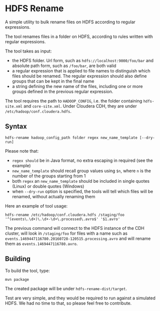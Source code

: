 # HDFS Rename
A simple utility to bulk rename files on HDFS according to regular expressions.

The tool renames files in a folder on HDFS, according to rules written with regular expressions.

The tool takes as input:
*  the HDFS folder. Url form, such as `hdfs://localhost:9000/foo/bar` and absolute path form, such as `/foo/bar`, are both valid
*  a regular expression that is applied to file names to distinguish which files should be renamed. The regular expression should also define groups that can be kept in the final name
*  a string defining the new name of the files, including one or more groups defined in the previous regular expression.

The tool requires the path to `HADOOP_CONFIG`, i.e. the folder containing `hdfs-site.xml` and `core-site.xml`. Under Cloudera CDH, they are under `/etc/hadoop/conf.cloudera.hdfs`.

## Syntax

```
hdfs-rename hadoop_config_path folder regex new_name_template [--dry-run]
```

Please note that:
* `regex should` be in Java format, no extra escaping in required (see the example)
* `new_name_template` should recall group values using `$n`, where `n` is the number of the groups starting from 1
* both `regex` an `new_name_template` should be included in single quotes (Linux) or double quotes (Windows)
* when `--dry-run` option is specified, the tools will tell which files will be renamed, without actually renaming them

Here an example of tool usage:
```
hdfs-rename /etc/hadoop/conf.cloudera.hdfs /staging/foo '^(events\.\d+)\.\d+-\d+\.processed\.avro$' '$1.avro'
```
The previous command will connect to the HDFS instance of the CDH cluster, will look in `/staging/foo` for files with a name such as `events.1469447116780.20160728-120515.processing.avro` and will rename them as `events.1469447116780.avro`.

## Building

To build the tool, type:

```
mvn package
```

The created package will be under `hdfs-rename-dist/target`.

Test are very simple, and they would be required to run against a simulated HDFS. We had no time to that, so please feel free to contribute.
